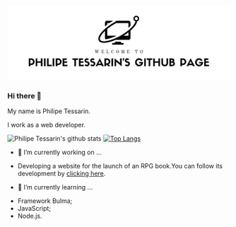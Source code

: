 <p align="center">
  <img src="https://github.com/philipetessarin/philipetessarin/blob/master/github-page-header.png">
</p>

### Hi there 👋

My name is Philipe Tessarin.

I work as a web developer.

![Philipe Tessarin's github stats](https://github-readme-stats.vercel.app/api?username=philipetessarin&show_icons=true&theme=merko) [![Top Langs](https://github-readme-stats.vercel.app/api/top-langs/?username=anuraghazra&langs_count=8)](https://github.com/anuraghazra/github-readme-stats)


- 🔭 I’m currently working on ...

* Developing a website for the launch of an RPG book.You can follow its development by [clicking here](https://github.com/ErusKelayShimaru/Owden-Site).

- 🌱 I’m currently learning ...

* Framework Bulma;
* JavaScript;
* Node.js.


<!--
**philipetessarin/philipetessarin** is a ✨ _special_ ✨ repository because its `README.md` (this file) appears on your GitHub profile.

Here are some ideas to get you started:

- 🔭 I’m currently working on ...
- 🌱 I’m currently learning ...
- 👯 I’m looking to collaborate on ...
- 🤔 I’m looking for help with ...
- 💬 Ask me about ...
- 📫 How to reach me: ...
- 😄 Pronouns: ...
- ⚡ Fun fact: ...
-->
